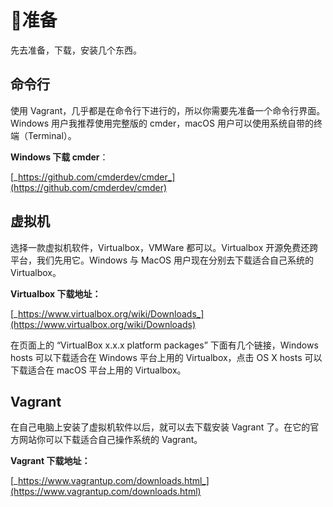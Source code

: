 # 准备

先去准备，下载，安装几个东西。

## 命令行

使用 Vagrant，几乎都是在命令行下进行的，所以你需要先准备一个命令行界面。Windows 用户我推荐使用完整版的 cmder，macOS 用户可以使用系统自带的终端（Terminal）。

**Windows 下载 cmder**：

[_https://github.com/cmderdev/cmder_](https://github.com/cmderdev/cmder)

## 虚拟机

选择一款虚拟机软件，Virtualbox，VMWare 都可以。Virtualbox 开源免费还跨平台，我们先用它。Windows 与 MacOS 用户现在分别去下载适合自己系统的 Virtualbox。

**Virtualbox 下载地址：**

[_https://www.virtualbox.org/wiki/Downloads_](https://www.virtualbox.org/wiki/Downloads)

在页面上的 “VirtualBox x.x.x platform packages” 下面有几个链接，Windows hosts 可以下载适合在 Windows 平台上用的 Virtualbox，点击 OS X hosts 可以下载适合在 macOS 平台上用的 Virtualbox。

## Vagrant

在自己电脑上安装了虚拟机软件以后，就可以去下载安装 Vagrant 了。在它的官方网站你可以下载适合自己操作系统的 Vagrant。

**Vagrant 下载地址：**

[_https://www.vagrantup.com/downloads.html_](https://www.vagrantup.com/downloads.html)









